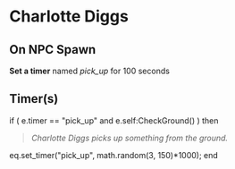 # Charlotte Diggs


## On NPC Spawn

**Set a timer** named *pick_up* for 100 seconds


## Timer(s)

if ( e.timer == "pick_up" and e.self:CheckGround() ) then


>*Charlotte Diggs picks up something from the ground.*


eq.set_timer("pick_up", math.random(3, 150)*1000);
end

